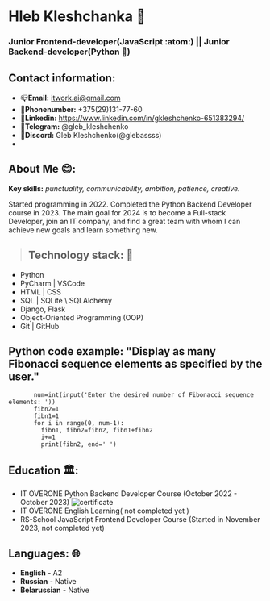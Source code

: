# Hleb Kleshchanka  :wave:
### Junior Frontend-developer(JavaScript :atom:)  ||  Junior Backend-developer(Python :snake:)
## Contact information:
   * :mailbox_closed:**Email:** itwork.ai@gmail.com
   * :iphone:**Phonenumber:** +375(29)131-77-60
   * :large_blue_circle:**Linkedin:** https://www.linkedin.com/in/gkleshchenko-651383294/
   * :red_circle:**Telegram:** @gleb_kleshchenko
   * :space_invader:**Discord:** Gleb Kleshchenko(@glebassss)
   * 
## About Me :blush::
**Key skills:** *punctuality, communicability, ambition, patience, creative.*

Started programming in 2022. 
Completed the Python Backend Developer course in 2023. 
The main goal for 2024 is to become a Full-stack Developer, join an IT company, and find a great team with whom I can achieve new goals and learn something new.

> ## Technology stack: :bricks:
  * Python
  * PyCharm | VSCode
  * HTML | CSS
  * SQL | SQLite \ SQLAlchemy
  * Django, Flask
  * Object-Oriented Programming (OOP)
  * Git | GitHub

## Python code example: "Display as many Fibonacci sequence elements as specified by the user."
 ```
        num=int(input('Enter the desired number of Fibonacci sequence elements: '))
        fibn2=1
        fibn1=1
        for i in range(0, num-1):
          fibn1, fibn2=fibn2, fibn1+fibn2
          i+=1
          print(fibn2, end=' ')
 ```


## Education :classical_building::

  * IT OVERONE Python Backend Developer Course (October 2022 - October 2023)
   ![certificate](https://media.licdn.com/dms/image/D4D22AQEGPw3FaUZqiA/feedshare-shrink_1280/0/1698997318690?e=1702512000&v=beta&t=V_UOGphkkZqNbC2yd8ts_pGkT1jb2m8s--rMhySQZ-I)
  * IT OVERONE English Learning( not completed yet )   
  * RS-School JavaScript Frontend Developer Course (Started in November 2023, not completed yet)

## Languages: :globe_with_meridians:
* **English** - A2
* **Russian** - Native
* **Belarussian** - Native
